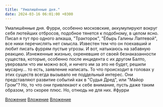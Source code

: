 ```yaml
---
title: "Умалишённые дня."
date: 2024-03-16 06:01:00 +0300
---
```


Умалишённые дня.
Фурри, особенно московские, аккумулируют вокруг себя лютейших отбросов, подобное тянется к подобному, в целом ясно.
Писал я тут про одного алкаша, "Тракторок", "Ёбырь Галины Лаптевой", все ники перечислять нет смысла. Известен тем что он поехавший и любит писать фуррям пустые угрозы.
И вот, натыкаюсь на забавную реакцию. Изнеженные жизнью, охреневшие от своей безнаказанности существа, которые, особенно после инцидента с их другом Балто, уверовали что им можно всё, и ничего им за это не будет, решили мусарну... то есть, заявление написать.
То что происходит в головах у этих существ всегда вызывало не поддельный интерес. Они представляют развитие событий как в "Судья Дред", или "Майор Гром"? Но, то что они привлекают к себе внимание, пусть даже таким образом, это скорее плюс. Но, отнюдь не для них.
#фурри


[Вложение](https://vk.com/photo41076938_457250570)
[Вложение](https://vk.com/photo41076938_457250571)
[Вложение](https://vk.com/photo41076938_457250572)

